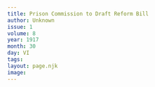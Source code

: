 ```yaml
---
title: Prison Commission to Draft Reform Bill
author: Unknown
issue: 1
volume: 8
year: 1917
month: 30
day: VI
tags:
layout: page.njk
image:
---
```

